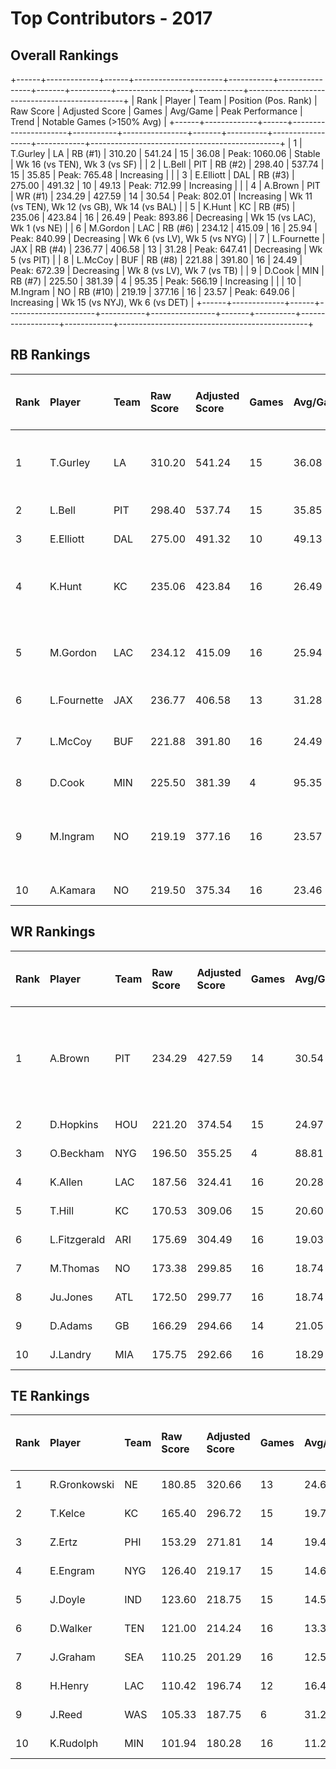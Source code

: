 # Top Contributors - 2017

## Overall Rankings

+------+-------------+------+----------------------+-----------+----------------+-------+----------+------------------+------------+-----------------------------------------------+
| Rank | Player      | Team | Position (Pos. Rank) | Raw Score | Adjusted Score | Games | Avg/Game | Peak Performance | Trend      | Notable Games (>150% Avg)                     |
+------+-------------+------+----------------------+-----------+----------------+-------+----------+------------------+------------+-----------------------------------------------+
| 1    | T.Gurley    | LA   | RB (#1)              | 310.20    | 541.24         | 15    | 36.08    | Peak: 1060.06    | Stable     | Wk 16 (vs TEN), Wk 3 (vs SF)                  |
| 2    | L.Bell      | PIT  | RB (#2)              | 298.40    | 537.74         | 15    | 35.85    | Peak: 765.48     | Increasing |                                               |
| 3    | E.Elliott   | DAL  | RB (#3)              | 275.00    | 491.32         | 10    | 49.13    | Peak: 712.99     | Increasing |                                               |
| 4    | A.Brown     | PIT  | WR (#1)              | 234.29    | 427.59         | 14    | 30.54    | Peak: 802.01     | Increasing | Wk 11 (vs TEN), Wk 12 (vs GB), Wk 14 (vs BAL) |
| 5    | K.Hunt      | KC   | RB (#5)              | 235.06    | 423.84         | 16    | 26.49    | Peak: 893.86     | Decreasing | Wk 15 (vs LAC), Wk 1 (vs NE)                  |
| 6    | M.Gordon    | LAC  | RB (#6)              | 234.12    | 415.09         | 16    | 25.94    | Peak: 840.99     | Decreasing | Wk 6 (vs LV), Wk 5 (vs NYG)                   |
| 7    | L.Fournette | JAX  | RB (#4)              | 236.77    | 406.58         | 13    | 31.28    | Peak: 647.41     | Decreasing | Wk 5 (vs PIT)                                 |
| 8    | L.McCoy     | BUF  | RB (#8)              | 221.88    | 391.80         | 16    | 24.49    | Peak: 672.39     | Decreasing | Wk 8 (vs LV), Wk 7 (vs TB)                    |
| 9    | D.Cook      | MIN  | RB (#7)              | 225.50    | 381.39         | 4     | 95.35    | Peak: 566.19     | Increasing |                                               |
| 10   | M.Ingram    | NO   | RB (#10)             | 219.19    | 377.16         | 16    | 23.57    | Peak: 649.06     | Increasing | Wk 15 (vs NYJ), Wk 6 (vs DET)                 |
+------+-------------+------+----------------------+-----------+----------------+-------+----------+------------------+------------+-----------------------------------------------+

## RB Rankings

| Rank | Player      | Team | Raw Score | Adjusted Score | Games | Avg/Game | Peak Performance | Trend      | Notable Games (>150% Avg)     |
| :----| :-----------| :----| :---------| :--------------| :-----| :--------| :----------------| :----------| :-----------------------------|
| 1    | T.Gurley    | LA   | 310.20    | 541.24         | 15    | 36.08    | Peak: 1060.06    | Stable     | Wk 16 (vs TEN), Wk 3 (vs SF)  |
| 2    | L.Bell      | PIT  | 298.40    | 537.74         | 15    | 35.85    | Peak: 765.48     | Increasing |                               |
| 3    | E.Elliott   | DAL  | 275.00    | 491.32         | 10    | 49.13    | Peak: 712.99     | Increasing |                               |
| 4    | K.Hunt      | KC   | 235.06    | 423.84         | 16    | 26.49    | Peak: 893.86     | Decreasing | Wk 15 (vs LAC), Wk 1 (vs NE)  |
| 5    | M.Gordon    | LAC  | 234.12    | 415.09         | 16    | 25.94    | Peak: 840.99     | Decreasing | Wk 6 (vs LV), Wk 5 (vs NYG)   |
| 6    | L.Fournette | JAX  | 236.77    | 406.58         | 13    | 31.28    | Peak: 647.41     | Decreasing | Wk 5 (vs PIT)                 |
| 7    | L.McCoy     | BUF  | 221.88    | 391.80         | 16    | 24.49    | Peak: 672.39     | Decreasing | Wk 8 (vs LV), Wk 7 (vs TB)    |
| 8    | D.Cook      | MIN  | 225.50    | 381.39         | 4     | 95.35    | Peak: 566.19     | Increasing |                               |
| 9    | M.Ingram    | NO   | 219.19    | 377.16         | 16    | 23.57    | Peak: 649.06     | Increasing | Wk 15 (vs NYJ), Wk 6 (vs DET) |
| 10   | A.Kamara    | NO   | 219.50    | 375.34         | 16    | 23.46    | Peak: 625.57     | Increasing |                               |

## WR Rankings

| Rank | Player       | Team | Raw Score | Adjusted Score | Games | Avg/Game | Peak Performance | Trend      | Notable Games (>150% Avg)                     |
| :----| :------------| :----| :---------| :--------------| :-----| :--------| :----------------| :----------| :---------------------------------------------|
| 1    | A.Brown      | PIT  | 234.29    | 427.59         | 14    | 30.54    | Peak: 802.01     | Increasing | Wk 11 (vs TEN), Wk 12 (vs GB), Wk 14 (vs BAL) |
| 2    | D.Hopkins    | HOU  | 221.20    | 374.54         | 15    | 24.97    | Peak: 689.31     | Stable     |                                               |
| 3    | O.Beckham    | NYG  | 196.50    | 355.25         | 4     | 88.81    | Peak: 546.95     | Stable     |                                               |
| 4    | K.Allen      | LAC  | 187.56    | 324.41         | 16    | 20.28    | Peak: 637.66     | Increasing |                                               |
| 5    | T.Hill       | KC   | 170.53    | 309.06         | 15    | 20.60    | Peak: 686.01     | Stable     |                                               |
| 6    | L.Fitzgerald | ARI  | 175.69    | 304.49         | 16    | 19.03    | Peak: 665.26     | Increasing |                                               |
| 7    | M.Thomas     | NO   | 173.38    | 299.85         | 16    | 18.74    | Peak: 540.73     | Increasing |                                               |
| 8    | Ju.Jones     | ATL  | 172.50    | 299.77         | 16    | 18.74    | Peak: 863.48     | Increasing |                                               |
| 9    | D.Adams      | GB   | 166.29    | 294.66         | 14    | 21.05    | Peak: 578.41     | Increasing |                                               |
| 10   | J.Landry     | MIA  | 175.75    | 292.66         | 16    | 18.29    | Peak: 439.16     | Stable     |                                               |

## TE Rankings

| Rank | Player       | Team | Raw Score | Adjusted Score | Games | Avg/Game | Peak Performance | Trend      | Notable Games (>150% Avg) |
| :----| :------------| :----| :---------| :--------------| :-----| :--------| :----------------| :----------| :-------------------------|
| 1    | R.Gronkowski | NE   | 180.85    | 320.66         | 13    | 24.67    | Peak: 555.59     | Increasing |                           |
| 2    | T.Kelce      | KC   | 165.40    | 296.72         | 15    | 19.78    | Peak: 476.40     | Increasing |                           |
| 3    | Z.Ertz       | PHI  | 153.29    | 271.81         | 14    | 19.42    | Peak: 402.15     | Decreasing |                           |
| 4    | E.Engram     | NYG  | 126.40    | 219.17         | 15    | 14.61    | Peak: 417.94     | Stable     |                           |
| 5    | J.Doyle      | IND  | 123.60    | 218.75         | 15    | 14.58    | Peak: 573.12     | Decreasing |                           |
| 6    | D.Walker     | TEN  | 121.00    | 214.24         | 16    | 13.39    | Peak: 295.15     | Increasing |                           |
| 7    | J.Graham     | SEA  | 110.25    | 201.29         | 16    | 12.58    | Peak: 374.19     | Decreasing |                           |
| 8    | H.Henry      | LAC  | 110.42    | 196.74         | 12    | 16.40    | Peak: 327.89     | Decreasing |                           |
| 9    | J.Reed       | WAS  | 105.33    | 187.75         | 6     | 31.29    | Peak: 435.12     | Increasing |                           |
| 10   | K.Rudolph    | MIN  | 101.94    | 180.28         | 16    | 11.27    | Peak: 372.46     | Stable     |                           |

